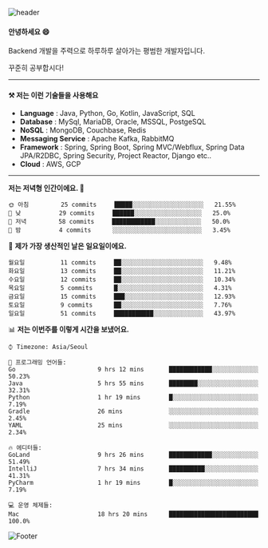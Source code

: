 ![header](https://capsule-render.vercel.app/api?type=waving&color=gradient&height=250&section=header&text=Wondeok%20Kang&fontSize=60&animation=fadeIn&fontAlignY=38&desc=a.k.a.%20Wade%2C%20Deogicorgi%20&descAlignY=61&descAlign=66&descSize=25&customColorList=4)



#### 안녕하세요 😄
Backend 개발을 주력으로 하루하루 살아가는 평범한 개발자입니다.

꾸준히 공부합시다!


<!-- blog : 

[![Velog's GitHub stats](https://velog-readme-stats.vercel.app/api/badge?name=deogicorgi)](https://velog.io/@deogicorgi)  -->

---


#### ⚒️ 저는 이런 기술들을 사용해요

- **Language** : Java, Python, Go, Kotlin, JavaScript, SQL
- **Database** : MySql, MariaDB, Oracle, MSSQL, PostgeSQL
- **NoSQL** : MongoDB, Couchbase, Redis
- **Messaging Service** : Apache Kafka, RabbitMQ
- **Framework** : Spring, Spring Boot, Spring MVC/Webflux, Spring Data JPA/R2DBC, Spring Security, Project Reactor, Django etc..
- **Cloud** : AWS, GCP
---

<!--
[![Solved.ac Profile](http://mazassumnida.wtf/api/v2/generate_badge?boj=deogicorgi)](https://solved.ac/deogicorgi/)
![alt text](https://github.com/[username]/[reponame]/blob/[branch]/image.jpg?raw=true)
--> 

<!--START_SECTION:waka-->
**저는 저녁형 인간이에요. 🦉** 

```text
🌞 아침         25 commits     █████░░░░░░░░░░░░░░░░░░░░   21.55% 
🌆 낮　         29 commits     ██████░░░░░░░░░░░░░░░░░░░   25.0% 
🌃 저녁         58 commits     ████████████░░░░░░░░░░░░░   50.0% 
🌙 밤　         4 commits      ░░░░░░░░░░░░░░░░░░░░░░░░░   3.45%

```
📅 **제가 가장 생산적인 날은 일요일이에요.** 

```text
월요일          11 commits     ██░░░░░░░░░░░░░░░░░░░░░░░   9.48% 
화요일          13 commits     ██░░░░░░░░░░░░░░░░░░░░░░░   11.21% 
수요일          12 commits     ██░░░░░░░░░░░░░░░░░░░░░░░   10.34% 
목요일          5 commits      █░░░░░░░░░░░░░░░░░░░░░░░░   4.31% 
금요일          15 commits     ███░░░░░░░░░░░░░░░░░░░░░░   12.93% 
토요일          9 commits      ██░░░░░░░░░░░░░░░░░░░░░░░   7.76% 
일요일          51 commits     ███████████░░░░░░░░░░░░░░   43.97%

```


📊 **저는 이번주를 이렇게 시간을 보냈어요.** 

```text
⌚︎ Timezone: Asia/Seoul

💬 프로그래밍 언어들: 
Go                       9 hrs 12 mins       ████████████░░░░░░░░░░░░░   50.23% 
Java                     5 hrs 55 mins       ████████░░░░░░░░░░░░░░░░░   32.31% 
Python                   1 hr 19 mins        █░░░░░░░░░░░░░░░░░░░░░░░░   7.19% 
Gradle                   26 mins             ░░░░░░░░░░░░░░░░░░░░░░░░░   2.45% 
YAML                     25 mins             ░░░░░░░░░░░░░░░░░░░░░░░░░   2.34%

🔥 에디터들: 
GoLand                   9 hrs 26 mins       ████████████░░░░░░░░░░░░░   51.49% 
IntelliJ                 7 hrs 34 mins       ██████████░░░░░░░░░░░░░░░   41.31% 
PyCharm                  1 hr 19 mins        █░░░░░░░░░░░░░░░░░░░░░░░░   7.19%

💻 운영 체제들: 
Mac                      18 hrs 20 mins      █████████████████████████   100.0%

```


<!--END_SECTION:waka-->

![Footer](https://capsule-render.vercel.app/api?type=waving&color=auto&height=200&section=footer&&customColorList=4)
<!--

**deogicorgi/deogicorgi** is a ✨ _special_ ✨ repository because its `README.md` (this file) appears on your GitHub profile.

Here are some ideas to get you started:

- 🔭 I’m currently working on ...
- 🌱 I’m currently learning ...
- 👯 I’m looking to collaborate on ...
- 🤔 I’m looking for help with ...
- 💬 Ask me about ...
- 📫 How to reach me: ...
- 😄 Pronouns: ...
- ⚡ Fun fact: ...
-->
